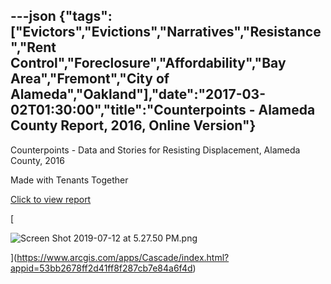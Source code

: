 ---json
{"tags":["Evictors","Evictions","Narratives","Resistance","Rent Control","Foreclosure","Affordability","Bay Area","Fremont","City of Alameda","Oakland"],"date":"2017-03-02T01:30:00","title":"Counterpoints - Alameda County Report, 2016, Online Version"}
---

Counterpoints - Data and Stories for Resisting Displacement, Alameda County, 2016

Made with Tenants Together

[Click to view report](https://www.arcgis.com/apps/Cascade/index.html?appid=53bb2678ff2d41ff8f287cb7e84a6f4d)

[

![Screen Shot 2019-07-12 at 5.27.50 PM.png](/assets/uploads/Screen+Shot+2019-07-12+at+5.27.50+PM.png)

](https://www.arcgis.com/apps/Cascade/index.html?appid=53bb2678ff2d41ff8f287cb7e84a6f4d)